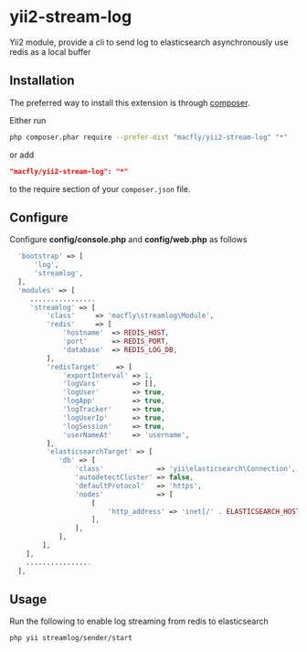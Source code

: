 # yii2-stream-log


Yii2 module, provide a cli to send log to elasticsearch asynchronously use redis as a local buffer

Installation
------------

The preferred way to install this extension is through [composer](http://getcomposer.org/download/).

Either run

```sh
php composer.phar require --prefer-dist "macfly/yii2-stream-log" "*"
```

or add

```json
"macfly/yii2-stream-log": "*"
```

to the require section of your `composer.json` file.

Configure
------------

Configure **config/console.php** and **config/web.php** as follows

```php
  'bootstrap' => [
      'log',
      'streamlog',
  ],
  'modules' => [
     ................
     'streamlog' => [
         'class'     => 'macfly\streamlog\Module',
         'redis'     => [
             'hostname'  => REDIS_HOST,
             'port'      => REDIS_PORT,
             'database'  => REDIS_LOG_DB,
         ],
         'redisTarget'    => [
             'exportInterval' => 1,
             'logVars'        => [],
             'logUser'        => true,
             'logApp'         => true,
             'logTracker'     => true,
             'logUserIp'      => true,
             'logSession'     => true,
             'userNameAt'     => 'username',
         ],
         'elasticsearchTarget' => [
            'db' => [
                'class'             => 'yii\elasticsearch\Connection',
                'autodetectCluster' => false,
                'defaultProtocol'   => 'https',
                'nodes'             => [
                    [
                        'http_address' => 'inet[/' . ELASTICSEARCH_HOST . ':' . ELASTICSEARCH_PORT . ']',
                    ],
                ],
            ],
        ],
    ],
    ................
  ],
```

Usage
------------

Run the following to enable log streaming from redis to elasticsearch

```sh
php yii streamlog/sender/start
```
